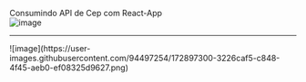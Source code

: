 Consumindo API de Cep com React-App <br>
![image](https://user-images.githubusercontent.com/94497254/172897220-8ec0e2ab-59af-4ffa-8f08-7dbf94f02c9f.png)
<hr>
![image](https://user-images.githubusercontent.com/94497254/172897300-3226caf5-c848-4f45-aeb0-ef08325d9627.png)
